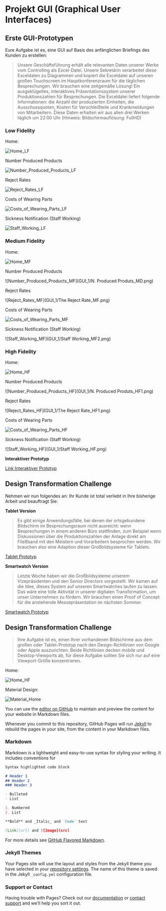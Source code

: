 # Projekt GUI (Graphical User Interfaces)



## Erste GUI-Prototypen

Eure Aufgabe ist es, eine GUI auf Basis des anfänglichen Briefings des Kunden zu erstellen:

>Unsere Geschäftsführung erhält alle relevanten Daten unserer Werke vom Controlling als Excel-Datei. Unsere Sekretärin verarbeitet diese Exceldaten zu Diagrammen und kopiert die Exceldatei auf unseren großen Touchscreen im Hauptkonferenzraum für die täglichen Besprechungen. Wir brauchen eine zeitgemäße Lösung! Ein ausgeklügeltes, interaktives Präsentationssystem unserer Produktionszahlen für Besprechungen. Die Exceldatei liefert folgende Informationen: die Anzahl der produzierten Einheiten, die Ausschussquoten, Kosten für Verschleißteile und Krankmeldungen von Mitarbeitern. Diese Daten erhalten wir aus allen drei Werken täglich um 22:00 Uhr (Hinweis: Bildschirmauflösung: FullHD)

### Low Fidelity

Home:

![Home_LF](GUI_1/20201023_204325.jpg)


Number Produced Products

![Number_Produced_Products_LF](GUI_1/20201023_204341.jpg)


Reject Rates

![Reject_Rates_LF](GUI_1/20201023_204404.jpg)


Costs of Wearing Parts

![Costs_of_Wearing_Parts_LF](GUI_1/20201023_204418.jpg)


Sickness Notification (Staff Working)

![Staff_Working_LF](GUI_1/20201023_204440.jpg)


### Medium Fidelity

Home:

![Home_MF](GUI_1/Home_MF.png)


Number Produced Products

![Number_Produced_Products_MF](GUI_1/N. Produced Produts_MD.png)


Reject Rates

![Reject_Rates_MF](GUI_1/The Reject Rate_MF.png)


Costs of Wearing Parts

![Costs_of_Wearing_Parts_MF](GUI_1/Costs_MF.png)


Sickness Notification (Staff Working)

![Staff_Working_MF](GUI_1/Staff Working_MF2.png)


### High Fidelity

Home:

![Home_HF](GUI_1/Home_HF.png)


Number Produced Products

![Number_Produced_Products_HF](GUI_1/N. Produced Produts_HF1.png)


Reject Rates

![Reject_Rates_HF](GUI_1/The Reject Rate_HF1.png)


Costs of Wearing Parts

![Costs_of_Wearing_Parts_HF](GUI_1/Costs_HF1.png)


Sickness Notification (Staff Working)

![Staff_Working_HF](GUI_1/Staff Working_HF.png)



**Interaktiver Prototyp**

[Link Interaktiver Prototyp](https://www.figma.com/proto/vT5W6zGlSqADeKLkclEqH1/GUI-Projekt?scaling=scale-down&node-id=6%3A0)


## Design Transformation Challenge


Nehmen wir nun folgendes an:
Ihr Kunde ist total verliebt in Ihre bisherige Arbeit und beauftragt Sie:

**Tablet Version**

>Es gibt einige Anwendungsfälle, bei denen der ortsgebundene Bildschirm im Besprechungsraum nicht ausreicht: wenn Besprechungen in einem anderen Büro stattfinden, zum Beispiel wenn Diskussionen über die Produktionszahlen der Anlage direkt am Fließband mit den Meistern und Vorarbeitern besprochen werden. Wir brauchen also eine Adaption dieser Großbildsysteme für Tablets.

[Tablet Prototyp](https://www.figma.com/proto/cAURnzkD0LGeQ7Mt70XyT5/GUI-Tablet?node-id=2%3A2&scaling=scale-down)

**Smartwatch Version**

>Letzte Woche haben wir die Großbildsysteme unserem Vizepräsidenten und den Senior Directors vorgestellt. Wir kamen auf die Idee, dieses System auf unseren Smartwatches laufen zu lassen. Das wäre eine tolle Aktivität in unserer digitalen Transformation, um unser Unternehmen zu fördern. Wir brauchen einen Proof of Concept für die anstehende Messepräsentation im nächsten Sommer.

[Smartwatch Prototyp](https://www.figma.com/proto/Goe2thE3389PCp60XWrGw4/GUI-Smartwatch?node-id=1%3A2&scaling=scale-down)


## Design Transformation Challenge

>Ihre Aufgabe ist es, einen Ihrer vorhandenen Bildschirme aus dem großen oder Tablet-Prototyp nach den Design-Richtlinien von Google oder Apple auszurichten. Beide Richtlinien decken mobile und Desktop-Viewports ab, für diese Aufgabe sollten Sie sich nur auf eine Viewport-Größe konzentrieren.

Home:

![Home_HF](GUI_1/Home_HF.png)


Material Design:

![Material_Home](Material_GitHub/Home_HF_Material.png)





You can use the [editor on GitHub](https://github.com/KeBuck/GUI/edit/main/README.md) to maintain and preview the content for your website in Markdown files.

Whenever you commit to this repository, GitHub Pages will run [Jekyll](https://jekyllrb.com/) to rebuild the pages in your site, from the content in your Markdown files.

### Markdown

Markdown is a lightweight and easy-to-use syntax for styling your writing. It includes conventions for

```markdown
Syntax highlighted code block

# Header 1
## Header 2
### Header 3

- Bulleted
- List

1. Numbered
2. List

**Bold** and _Italic_ and `Code` text

[Link](url) and ![Image](src)
```

For more details see [GitHub Flavored Markdown](https://guides.github.com/features/mastering-markdown/).

### Jekyll Themes

Your Pages site will use the layout and styles from the Jekyll theme you have selected in your [repository settings](https://github.com/KeBuck/GUI/settings). The name of this theme is saved in the Jekyll `_config.yml` configuration file.

### Support or Contact

Having trouble with Pages? Check out our [documentation](https://docs.github.com/categories/github-pages-basics/) or [contact support](https://support.github.com/contact) and we’ll help you sort it out.
